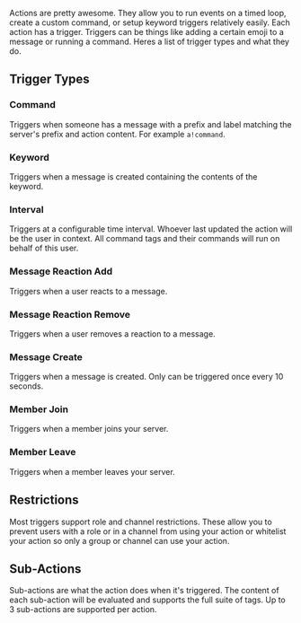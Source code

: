 Actions are pretty awesome. They allow you to run events on a timed loop, create a custom command, or setup keyword triggers relatively easily. Each action has a trigger. Triggers can be things like adding a certain emoji to a message or running a command. Heres a list of trigger types and what they do.

## Trigger Types

### Command

Triggers when someone has a message with a prefix and label matching the server's prefix and action content. For example `a!command`.

### Keyword

Triggers when a message is created containing the contents of the keyword.

### Interval

Triggers at a configurable time interval. Whoever last updated the action will be the user in context. All command tags and their commands will run on behalf of this user.

### Message Reaction Add

Triggers when a user reacts to a message.

### Message Reaction Remove

Triggers when a user removes a reaction to a message.

### Message Create

Triggers when a message is created. Only can be triggered once every 10 seconds.

### Member Join

Triggers when a member joins your server.

### Member Leave

Triggers when a member leaves your server.

## Restrictions

Most triggers support role and channel restrictions. These allow you to prevent users with a role or in a channel from using your action or whitelist your action so only a group or channel can use your action.

## Sub-Actions

Sub-actions are what the action does when it's triggered. The content of each sub-action will be evaluated and supports the full suite of tags. Up to 3 sub-actions are supported per action.
